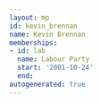 ```yaml
---
layout: mp
id: kevin_brennan
name: Kevin Brennan
memberships:
- id: lab
  name: Labour Party
  start: '2001-10-24'
  end: 
autogenerated: true
---
```

